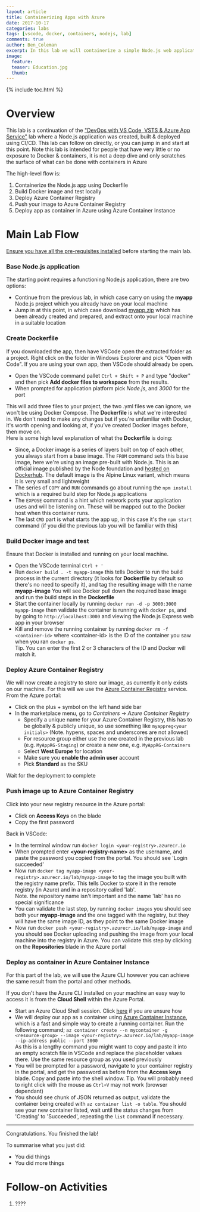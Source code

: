 ```yaml
---
layout: article
title: Containerizing Apps with Azure
date: 2017-10-17
categories: labs
tags: [vscode, docker, containers, nodejs, lab]
comments: true
author: Ben_Coleman
excerpt: In this lab we will containerize a simple Node.js web application and deploy it to Azure
image:
  feature: 
  teaser: Education.jpg
  thumb: 
---
```


{% include toc.html %}

# Overview

This lab is a continuation of the ["DevOps with VS Code, VSTS & Azure App Service"](/labs/devops-vsts/) lab where a Node.js application was created, built & deployed using CI/CD. This lab can follow on directly, or you can jump in and start at this point. Note this lab is intended for people that have very little or no exposure to Docker & containers, it is not a deep dive and only scratches the surface of what can be done with containers in Azure

The high-level flow is:
1. Containerize the Node.js app using Dockerfile
1. Build Docker image and test locally
1. Deploy Azure Container Registry
1. Push your image to Azure Container Registry
1. Deploy app as container in Azure using Azure Container Instance

# Main Lab Flow

[Ensure you have all the pre-requisites installed](/workshops/devops-vsts/) before starting the main lab.

### Base Node.js application
The starting point requires a functioning Node.js application, there are two options:
- Continue from the previous lab, in which case carry on using the **myapp** Node.js project which you already have on your local machine
- Jump in at this point, in which case download [myapp.zip](./myapp.zip) which has been already created and prepared, and extract onto your local machine in a suitable location

### Create Dockerfile
If you downloaded the app, then have VSCode open the extracted folder as a project. Right click on the folder in Windows Explorer and pick "Open with Code". If you are using your own app, then VSCode should already be open.

- Open the VSCode command pallet `Ctrl + Shift + P` and type "docker" and then pick **Add docker files to workspace** from the results.
- When prompted for application platform pick *Node.js*, and *3000* for the port

This will add three files to your project, the two .yml files we can ignore, we won't be using Docker Compose. The **Dockerfile** is what we're interested in. We don't need to make any changes but if you're unfamiliar with Docker, it's worth opening and looking at, if you've created Docker images before, then move on.  
Here is some high level explanation of what the **Dockerfile** is doing:  
- Since, a Docker image is a series of layers built on top of each other, you always start from a base image. The `FROM` command sets this base image, here we're using an image pre-built with Node.js. This is an official image published by the Node foundation and [hosted on Dockerhub](https://hub.docker.com/_/node/). The default image is the Alpine Linux variant, which means it is very small and lightweight  
- The series of `COPY` and `RUN` commands go about running the `npm install` which is a required build step for Node.js applications
- The `EXPOSE` command is a hint which network ports your application uses and will be listening on. These will be mapped out to the Docker host when this container runs.  
- The last `CMD` part is what starts the app up, in this case it's the `npm start` command (if you did the previous lab you will be familiar with this)

### Build Docker image and test
Ensure that Docker is installed and running on your local machine.  
- Open the VSCode terminal `Ctrl + '`
- Run `docker build . -t myapp-image` this tells Docker to run the build process in the current directory (it looks for **Dockerfile** by default so there's no need to specify it), and tag the resulting image with the name **myapp-image**
You will see Docker pull down the required base image and run the build steps in the **Dockerfile**
- Start the container locally by running `docker run -d -p 3000:3000 myapp-image` then validate the container is running with `docker ps`, and by going to `http://localhost:3000` and viewing the Node.js Express web app in your browser
- Kill and remove the running container by running `docker rm -f <container-id>` where \<container-id\> is the ID of the container you saw when you ran `docker ps`.  
Tip. You can enter the first 2 or 3 characters of the ID and Docker will match it.

### Deploy Azure Container Registry
We will now create a registry to store our image, as currently it only exists on our machine. For this will we use the [Azure Container Registry](https://azure.microsoft.com/en-gb/services/container-registry/) service. From the Azure portal:
- Click on the plus + symbol on the left hand side bar
- In the marketplace menu, go to *Containers* -> *Azure Container Registry*
  - Specify a unique name for your Azure Container Registry, this has to be globally & publicly unique, so use something like `myappreg<your initials>` (Note. hypens, spaces and underscores are not allowed)
  - For resource group either use the one created in the previous lab (e.g. `MyAppRG-Staging`) or create a new one, e.g. `MyAppRG-Containers`
  - Select **West Europe** for location
  - Make sure you **enable the admin user** account
  - Pick **Standard** as the SKU

Wait for the deployment to complete

### Push image up to Azure Container Registry
Click into your new registry resource in the Azure portal:
- Click on **Access Keys** on the blade
- Copy the first password

Back in VSCode:
- In the terminal window run `docker login <your-registry>.azurecr.io`
- When prompted enter **\<your-registry-name\>** as the username, and paste the password you copied from the portal. You should see 'Login succeeded'
- Now run `docker tag myapp-image <your-registry>.azurecr.io/lab/myapp-image` to tag the image you built with the registry name prefix. This tells Docker to store it in the remote registry (in Azure) and in a repository called 'lab'.  
Note. the repository name isn't important and the name 'lab' has no special significance 
- You can validate the last step, by running `docker images` you should see both your **myapp-image** and the one tagged with the registry, but they will have the same image ID, as they point to the same Docker image 
- Now run `docker push <your-registry>.azurecr.io/lab/myapp-image` and you should see Docker uploading and pushing the image from your local machine into the registry in Azure. You can validate this step by clicking on the **Repositories** blade in the Azure portal


### Deploy as container in Azure Container Instance
For this part of the lab, we will use the Azure CLI however you can achieve the same result from the portal and other methods.

If you don't have the Azure CLI installed on your machine an easy way to access it is from the **Cloud Shell** within the Azure Portal. 
- Start an Azure Cloud Shell session. Click [here](https://docs.microsoft.com/en-gb/azure/cloud-shell/quickstart) if you are unsure how
- We will deploy our app as a container using [Azure Container Instance](https://azure.microsoft.com/en-gb/services/container-instances/), which is a fast and simple way to create a running container. Run the following command; 
`az container create --n mycontainer -g <resource-group> --image <your-registry>.azurecr.io/lab/myapp-image --ip-address public --port 3000`  
As this is a lengthy command you might want to copy and paste it into an empty scratch file in VSCode and replace the placeholder values there. Use the same resource group as you used previously
- You will be prompted for a password, navigate to your container registry in the portal, and get the password as before from the **Access keys** blade. Copy and paste into the shell window. Tip. You will probably need to right click with the mouse as `Ctrl+V` may not work (browser dependant)
- You should see chunk of JSON returned as output, validate the container being created with `az container list -o table`. You should see your new container listed, wait until the status changes from 'Creating' to 'Succeeded', repeating the `list` command if necessary.

---

Congratulations. You finished the lab! 

To summarise what you just did:

* You did things
* You did more things

# Follow-on Activities

1. ????